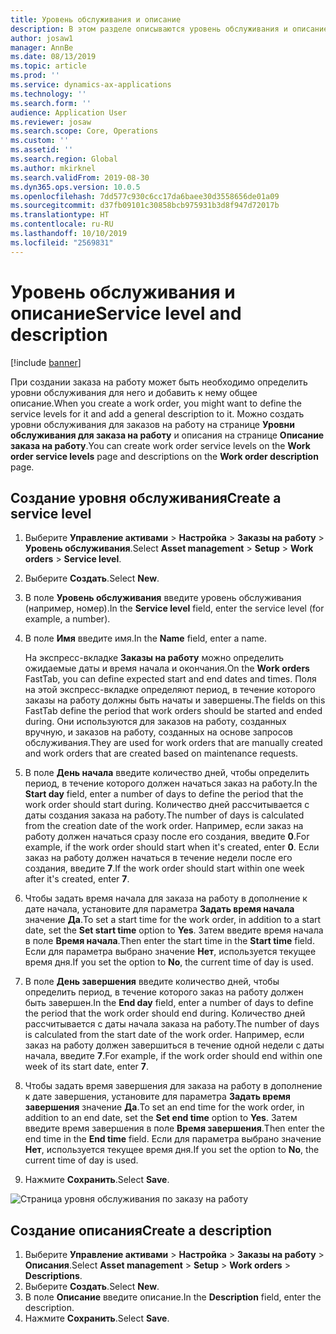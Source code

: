 ```yaml
---
title: Уровень обслуживания и описание
description: В этом разделе описываются уровень обслуживания и описание в модуле "Управление активами".
author: josaw1
manager: AnnBe
ms.date: 08/13/2019
ms.topic: article
ms.prod: ''
ms.service: dynamics-ax-applications
ms.technology: ''
ms.search.form: ''
audience: Application User
ms.reviewer: josaw
ms.search.scope: Core, Operations
ms.custom: ''
ms.assetid: ''
ms.search.region: Global
ms.author: mkirknel
ms.search.validFrom: 2019-08-30
ms.dyn365.ops.version: 10.0.5
ms.openlocfilehash: 7dd577c930c6cc17da6baee30d3558656de01a09
ms.sourcegitcommit: d37fb09101c30858bcb975931b3d8f947d72017b
ms.translationtype: HT
ms.contentlocale: ru-RU
ms.lasthandoff: 10/10/2019
ms.locfileid: "2569831"
---
```

# <a name="service-level-and-description"></a><span data-ttu-id="18795-103">Уровень обслуживания и описание</span><span class="sxs-lookup"><span data-stu-id="18795-103">Service level and description</span></span>

[!include [banner](../../includes/banner.md)]

 

<span data-ttu-id="18795-104">При создании заказа на работу может быть необходимо определить уровни обслуживания для него и добавить к нему общее описание.</span><span class="sxs-lookup"><span data-stu-id="18795-104">When you create a work order, you might want to define the service levels for it and add a general description to it.</span></span> <span data-ttu-id="18795-105">Можно создать уровни обслуживания для заказов на работу на странице **Уровни обслуживания для заказа на работу** и описания на странице **Описание заказа на работу**.</span><span class="sxs-lookup"><span data-stu-id="18795-105">You can create work order service levels on the **Work order service levels** page and descriptions on the **Work order description** page.</span></span>

## <a name="create-a-service-level"></a><span data-ttu-id="18795-106">Создание уровня обслуживания</span><span class="sxs-lookup"><span data-stu-id="18795-106">Create a service level</span></span>

1. <span data-ttu-id="18795-107">Выберите **Управление активами** \> **Настройка** \> **Заказы на работу** \> **Уровень обслуживания**.</span><span class="sxs-lookup"><span data-stu-id="18795-107">Select **Asset management** \> **Setup** \> **Work orders** \> **Service level**.</span></span>
2. <span data-ttu-id="18795-108">Выберите **Создать**.</span><span class="sxs-lookup"><span data-stu-id="18795-108">Select **New**.</span></span>
3. <span data-ttu-id="18795-109">В поле **Уровень обслуживания** введите уровень обслуживания (например, номер).</span><span class="sxs-lookup"><span data-stu-id="18795-109">In the **Service level** field, enter the service level (for example, a number).</span></span>
4. <span data-ttu-id="18795-110">В поле **Имя** введите имя.</span><span class="sxs-lookup"><span data-stu-id="18795-110">In the **Name** field, enter a name.</span></span>

    <span data-ttu-id="18795-111">На экспресс-вкладке **Заказы на работу** можно определить ожидаемые даты и время начала и окончания.</span><span class="sxs-lookup"><span data-stu-id="18795-111">On the **Work orders** FastTab, you can define expected start and end dates and times.</span></span> <span data-ttu-id="18795-112">Поля на этой экспресс-вкладке определяют период, в течение которого заказы на работу должны быть начаты и завершены.</span><span class="sxs-lookup"><span data-stu-id="18795-112">The fields on this FastTab define the period that work orders should be started and ended during.</span></span> <span data-ttu-id="18795-113">Они используются для заказов на работу, созданных вручную, и заказов на работу, созданных на основе запросов обслуживания.</span><span class="sxs-lookup"><span data-stu-id="18795-113">They are used for work orders that are manually created and work orders that are created based on maintenance requests.</span></span> 

5. <span data-ttu-id="18795-114">В поле **День начала** введите количество дней, чтобы определить период, в течение которого должен начаться заказ на работу.</span><span class="sxs-lookup"><span data-stu-id="18795-114">In the **Start day** field, enter a number of days to define the period that the work order should start during.</span></span> <span data-ttu-id="18795-115">Количество дней рассчитывается с даты создания заказа на работу.</span><span class="sxs-lookup"><span data-stu-id="18795-115">The number of days is calculated from the creation date of the work order.</span></span> <span data-ttu-id="18795-116">Например, если заказ на работу должен начаться сразу после его создания, введите **0**.</span><span class="sxs-lookup"><span data-stu-id="18795-116">For example, if the work order should start when it's created, enter **0**.</span></span> <span data-ttu-id="18795-117">Если заказ на работу должен начаться в течение недели после его создания, введите **7**.</span><span class="sxs-lookup"><span data-stu-id="18795-117">If the work order should start within one week after it's created, enter **7**.</span></span>
6. <span data-ttu-id="18795-118">Чтобы задать время начала для заказа на работу в дополнение к дате начала, установите для параметра **Задать время начала** значение **Да**.</span><span class="sxs-lookup"><span data-stu-id="18795-118">To set a start time for the work order, in addition to a start date, set the **Set start time** option to **Yes**.</span></span> <span data-ttu-id="18795-119">Затем введите время начала в поле **Время начала**.</span><span class="sxs-lookup"><span data-stu-id="18795-119">Then enter the start time in the **Start time** field.</span></span> <span data-ttu-id="18795-120">Если для параметра выбрано значение **Нет**, используется текущее время дня.</span><span class="sxs-lookup"><span data-stu-id="18795-120">If you set the option to **No**, the current time of day is used.</span></span>
7. <span data-ttu-id="18795-121">В поле **День завершения** введите количество дней, чтобы определить период, в течение которого заказ на работу должен быть завершен.</span><span class="sxs-lookup"><span data-stu-id="18795-121">In the **End day** field, enter a number of days to define the period that the work order should end during.</span></span> <span data-ttu-id="18795-122">Количество дней рассчитывается с даты начала заказа на работу.</span><span class="sxs-lookup"><span data-stu-id="18795-122">The number of days is calculated from the start date of the work order.</span></span> <span data-ttu-id="18795-123">Например, если заказ на работу должен завершиться в течение одной недели с даты начала, введите **7**.</span><span class="sxs-lookup"><span data-stu-id="18795-123">For example, if the work order should end within one week of its start date, enter **7**.</span></span>
8. <span data-ttu-id="18795-124">Чтобы задать время завершения для заказа на работу в дополнение к дате завершения, установите для параметра **Задать время завершения** значение **Да**.</span><span class="sxs-lookup"><span data-stu-id="18795-124">To set an end time for the work order, in addition to an end date, set the **Set end time** option to **Yes**.</span></span> <span data-ttu-id="18795-125">Затем введите время завершения в поле **Время завершения**.</span><span class="sxs-lookup"><span data-stu-id="18795-125">Then enter the end time in the **End time** field.</span></span> <span data-ttu-id="18795-126">Если для параметра выбрано значение **Нет**, используется текущее время дня.</span><span class="sxs-lookup"><span data-stu-id="18795-126">If you set the option to **No**, the current time of day is used.</span></span>
9. <span data-ttu-id="18795-127">Нажмите **Сохранить**.</span><span class="sxs-lookup"><span data-stu-id="18795-127">Select **Save**.</span></span>

![Страница уровня обслуживания по заказу на работу](media/19-setup-for-work-orders.png)

## <a name="create-a-description"></a><span data-ttu-id="18795-129">Создание описания</span><span class="sxs-lookup"><span data-stu-id="18795-129">Create a description</span></span>

1. <span data-ttu-id="18795-130">Выберите **Управление активами** \> **Настройка** \> **Заказы на работу** \> **Описания**.</span><span class="sxs-lookup"><span data-stu-id="18795-130">Select **Asset management** \> **Setup** \> **Work orders** \> **Descriptions**.</span></span>
2. <span data-ttu-id="18795-131">Выберите **Создать**.</span><span class="sxs-lookup"><span data-stu-id="18795-131">Select **New**.</span></span>
3. <span data-ttu-id="18795-132">В поле **Описание** введите описание.</span><span class="sxs-lookup"><span data-stu-id="18795-132">In the **Description** field, enter the description.</span></span>
4. <span data-ttu-id="18795-133">Нажмите **Сохранить**.</span><span class="sxs-lookup"><span data-stu-id="18795-133">Select **Save**.</span></span>
